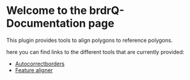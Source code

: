 # Welcome to the brdrQ-Documentation page

This plugin provides tools to align polygons to reference polygons.

here you can find links to the different tools that are currently provided:

* [Autocorrectborders](autocorrectborders.md)
* [Feature aligner](featurealigner.md)


